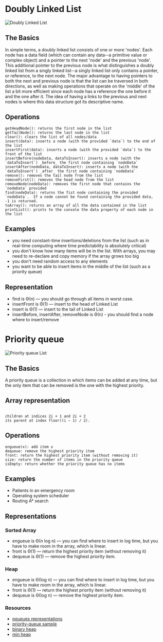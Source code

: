 # Doubly Linked List
![Doubly Linked List](https://github.com/khdevnet/algorithms/blob/master/data-sturctures/linked-list.jpg)
## The Basics

In simple terms, a doubly linked list consists of one or more 'nodes'.  Each node has a data field (which can contain any data--a primitive value or complex object) and a pointer to the next 'node' and the previous 'node'. This additional pointer to the previous node is what distinguishes a doubly linked list from a singly linked list--a singly linked list only contains a pointer, or reference, to the next node.  The major advantage to having pointers to both the next and previous node is that the list can be traversed in both
directions, as well as making operations that operate on the 'middle' of the list a bit more efficient since each node has a reference the one before it and the one after it.  The idea of having a links to the previous and next nodes is where this data structure got its descriptive name.

## Operations

```
getHeadNode(): returns the first node in the list
getTailNode(): returns the last node in the list
clear(): clears the list of all nodes/data
insert(data): inserts a node (with the provided `data`) to the end of the list
insertFirst(data): inserts a node (with the provided `data`) to the front of the list
insertBefore(nodeData, dataToInsert): inserts a node (with the `dataToInsert`) _before_ the first node containing `nodeData`
insertAfter(nodeData, dataToInsert): inserts a node (with the `dataToInsert`) _after_ the first node containing `nodeData`
remove(): removes the tail node from the list
removeFirst(): removes the head node from the list
removeNode(nodeData): removes the first node that contains the `nodeData` provided
find(nodeData): returns the fist node containing the provided `nodeData`.  If a node cannot be found containing the provided data, -1 is returned.
toArray(): returns an array of all the data contained in the list
printList(): prints to the console the data property of each node in the list
```

## Examples
* you need constant-time insertions/deletions from the list (such as in real-time computing where time predictability is absolutely critical)
* you don't know how many items will be in the list. With arrays, you may need to re-declare and copy memory if the array grows too big
* you don't need random access to any elements
* you want to be able to insert items in the middle of the list (such as a priority queue)

## Representation
* find is Θ(n) — you should go through all items in worst case.
* insertFront is Θ(1) — insert to the head of Linked List
* insert is Θ(1) — insert to the tail of Linked List
* insertBefore, insertAfter, removeNode is Θ(n) - you should find a node where to insert/remove

# Priority queue
![Priority queue List](https://github.com/khdevnet/algorithms/blob/master/data-sturctures/priority-queue.jpg)
## The Basics
A priority queue is a collection in which items can be added at any time, but the only item that can be removed is the one with the highest priority.

## Array representation
```Let n be the number of elements in the heap and i be an arbitrary valid index of the array storing the heap. If the tree root is at index 0, with valid indices 0 through n − 1, then each element a at index i has

children at indices 2i + 1 and 2i + 2
its parent at index floor((i − 1) ∕ 2).
```

## Operations

```
engueue(x): add item x
dequeue: remove the highest priority item
front: return the highest priority item (without removing it)
size: return the number of items in the priority queue
isEmpty: return whether the priority queue has no items
```
## Examples
* Patients in an emergency room
* Operating system scheduler
* Routing A* search

## Representations

### Sorted Array
* engueue is Θ(n log n) — you can find where to insert in log time, but you have to make room in the array, which is linear.
* front is Θ(1) — return the highest priority item (without removing it)
* dequeue is Θ(1) — remove the highest priority item.

### Heap
* engueue is  Θ(log n) — you can find where to insert in log time, but you have to make room in the array, which is linear.
* front is Θ(1) — return the highest priority item (without removing it)
* dequeue is Θ(log n) — remove the highest priority item.

### Resources
* [pqueues representations](https://cs.lmu.edu/~ray/notes/pqueues/)
* [priority-queue sample](https://github.com/adamhooper/js-priority-queue)
* [binary heap](https://en.wikipedia.org/wiki/Binary_heap)
* [min heap](https://medium.com/@randerson112358/lets-build-a-min-heap-4d863cac6521)


